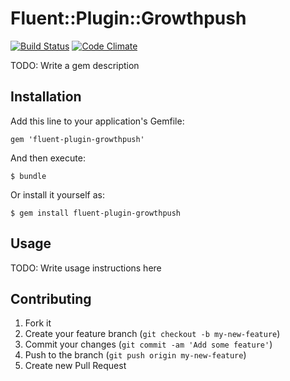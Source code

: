 # Fluent::Plugin::Growthpush

[![Build Status](https://travis-ci.org/sota0805/fluent-plugin-growthpush.svg)](https://travis-ci.org/sota0805/fluent-plugin-growthpush)
[![Code Climate](https://codeclimate.com/github/sota0805/fluent-plugin-growthpush.png)](https://codeclimate.com/github/sota0805/fluent-plugin-growthpush)


TODO: Write a gem description

## Installation

Add this line to your application's Gemfile:

    gem 'fluent-plugin-growthpush'

And then execute:

    $ bundle

Or install it yourself as:

    $ gem install fluent-plugin-growthpush

## Usage

TODO: Write usage instructions here

## Contributing

1. Fork it
2. Create your feature branch (`git checkout -b my-new-feature`)
3. Commit your changes (`git commit -am 'Add some feature'`)
4. Push to the branch (`git push origin my-new-feature`)
5. Create new Pull Request
